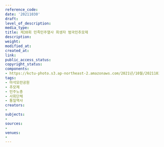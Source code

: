 ```yaml
---
reference_code: 
date: '20211030'
draft: 
level_of_description: 
media_type: 
title: 제30회 민족민주열사 희생자 범국민추모제
description: 
weight: 
modified_at: 
created_at: 
link: 
public_access_status: 
copyright_status: 
components:
- https://kctu-photo.s3.ap-northeast-2.amazonaws.com/2021년/10월/20211030-제30회+민족민주열사+희생자+범국민추모제_마석모란공원_추모제_민주노총_사회단체_통일역사/photo_2021-11-01_14-53-30.jpg
tags:
- 마석모란공원
- 추모제
- 민주노총
- 사회단체
- 통일역사
creators:
- 
subjects:
- 
sources:
- 
venues:
- 
---
```

